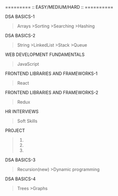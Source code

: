 ========= :: EASY/MEDIUM/HARD :: ==========

DSA BASICS-1
>Arrays    >Sorting    >Searching    >Hashing

DSA BASICS-2
>String    >LinkedList   >Stack   >Queue

WEB DEVELOPMENT FUNDAMENTALS
>JavaScript 

FRONTEND LIBRARIES AND FRAMEWORKS-1
>React

FRONTEND LIBRARIES AND FRAMEWORKS-2
>Redux

HR INTERVIEWS
>Soft Skills

PROJECT
>1)
>2)
>3)

DSA BASICS-3
>Recursion(new)    >Dynamic programming

DSA BASICS-4
>Trees    >Graphs

